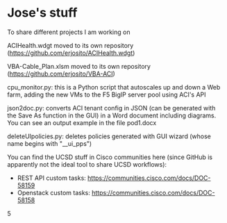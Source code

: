 # Jose's stuff
To share different projects I am working on

ACIHealth.wdgt moved to its own repository (https://github.com/erjosito/ACIHealth.wdgt)

VBA-Cable_Plan.xlsm moved to its own repository (https://github.com/erjosito/VBA-ACI)

cpu_monitor.py: this is a Python script that autoscales up and down a Web farm, adding the new VMs to the F5 BigIP server pool using ACI's API

json2doc.py: converts ACI tenant config in JSON (can be generated with the Save As function in the GUI) in a Word document including diagrams. You can see an output example in the file pod1.docx

deleteUIpolicies.py: deletes policies generated with GUI wizard (whose name begins with "__ui_pps")


You can find the UCSD stuff in Cisco communities here (since GitHub is apparently not the ideal tool to share UCSD workflows):
- REST API custom tasks: https://communities.cisco.com/docs/DOC-58159
- Openstack custom tasks: https://communities.cisco.com/docs/DOC-58158

5
